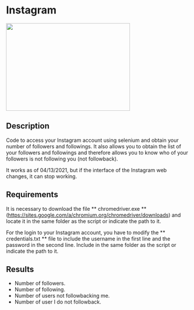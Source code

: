 # Instagram

<p>
    <img src="https://i.blogs.es/759769/trucosinstagram/1366_2000.jpg" width="340" height="240" />
</p>

## Description

Code to access your Instagram account using selenium and obtain your number of followers and followings. It also allows you to obtain the list of your followers and followings and therefore allows you to know who of your followers is not following you (not followback).

It works as of 04/13/2021, but if the interface of the Instagram web changes, it can stop working.

## Requirements

It is necessary to download the file ** chromedriver.exe ** (https://sites.google.com/a/chromium.org/chromedriver/downloads) and locate it in the same folder as the script or indicate the path to it.

For the login to your Instagram account, you have to modify the ** credentials.txt ** file to include the username in the first line and the password in the second line. Include in the same folder as the script or indicate the path to it.

## Results

- Number of followers.
- Number of following.
- Number of users not followbacking me.
- Number of user I do not followback.
